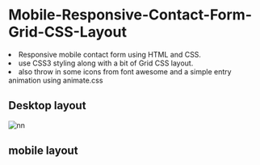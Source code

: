 # Mobile-Responsive-Contact-Form-Grid-CSS-Layout

<li>Responsive mobile contact form using HTML and CSS.</li>
<li>use CSS3 styling along with a bit of Grid CSS layout.</li>
<li>also throw in some icons from font awesome and a simple entry animation using animate.css</li>

## Desktop layout

![nn](https://user-images.githubusercontent.com/12325386/29484175-9f1ea84a-84eb-11e7-8dc9-934e98fd5a70.JPG)

## mobile layout

